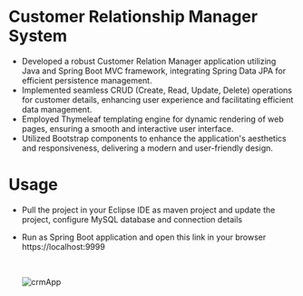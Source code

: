 # Customer Relationship Manager System


* Developed a robust Customer Relation Manager application utilizing Java and Spring Boot MVC framework, integrating Spring Data JPA for efficient persistence management.
* Implemented seamless CRUD (Create, Read, Update, Delete) operations for customer details, enhancing user experience and facilitating efficient data management.
* Employed Thymeleaf templating engine for dynamic rendering of web pages, ensuring a smooth and interactive user interface.
* Utilized Bootstrap components to enhance the application's aesthetics and responsiveness, delivering a modern and user-friendly design.
    

# Usage
- Pull the project in your Eclipse IDE as maven project and update the project, configure MySQL database and connection details
- Run as Spring Boot application and open this link in your browser https://localhost:9999
  <p> &nbsp; </p>

  ![crmApp](https://github.com/vivekanand-vr/crmSystem-thymleaf/assets/116813193/bc67816e-cde4-446d-a166-3d245d972e86)
